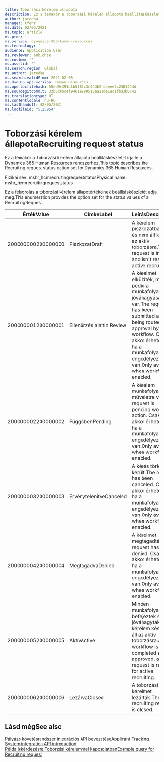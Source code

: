 ```yaml
---
title: Toborzási kérelem állapota
description: Ez a témakör a Toborzási kérelem állapota beállításkészletet írja le a Dynamics 365 Human Resources rendszerhez.
author: jaredha
manager: tfehr
ms.date: 02/05/2021
ms.topic: article
ms.prod: ''
ms.service: dynamics-365-human-resources
ms.technology: ''
audience: Application User
ms.reviewer: anbichse
ms.custom: ''
ms.assetid: ''
ms.search.region: Global
ms.author: jaredha
ms.search.validFrom: 2021-02-05
ms.dyn365.ops.version: Human Resources
ms.openlocfilehash: 55ed9c391a1b5f86c3c443b9fceeee5c2301444d
ms.sourcegitcommit: 33b5c8bc4f9461e290513aa22de1ec1fba3b0742
ms.translationtype: HT
ms.contentlocale: hu-HU
ms.lasthandoff: 02/05/2021
ms.locfileid: "5125954"
---
```

# <a name="recruiting-request-status"></a><span data-ttu-id="c68f3-103">Toborzási kérelem állapota</span><span class="sxs-lookup"><span data-stu-id="c68f3-103">Recruiting request status</span></span>

<span data-ttu-id="c68f3-104">Ez a témakör a Toborzási kérelem állapota beállításkészletet írja le a Dynamics 365 Human Resources rendszerhez.</span><span class="sxs-lookup"><span data-stu-id="c68f3-104">This topic describes the Recruiting request status option set for Dynamics 365 Human Resources.</span></span>

<span data-ttu-id="c68f3-105">Fizikai név: mshr_hcmrecruitingrequeststatus</span><span class="sxs-lookup"><span data-stu-id="c68f3-105">Physical name: mshr_hcmrecruitingrequeststatus</span></span>

<span data-ttu-id="c68f3-106">Ez a felsorolás a toborzási kérelem állapotértékeinek beállításkészletét adja meg.</span><span class="sxs-lookup"><span data-stu-id="c68f3-106">This enumeration provides the option set for the status values of a RecruitingRequest.</span></span>

| <span data-ttu-id="c68f3-107">Érték</span><span class="sxs-lookup"><span data-stu-id="c68f3-107">Value</span></span> | <span data-ttu-id="c68f3-108">Címke</span><span class="sxs-lookup"><span data-stu-id="c68f3-108">Label</span></span> | <span data-ttu-id="c68f3-109">Leírás</span><span class="sxs-lookup"><span data-stu-id="c68f3-109">Description</span></span> |
| --- | --- | --- |
| <span data-ttu-id="c68f3-110">200000000</span><span class="sxs-lookup"><span data-stu-id="c68f3-110">200000000</span></span> | <span data-ttu-id="c68f3-111">Piszkozat</span><span class="sxs-lookup"><span data-stu-id="c68f3-111">Draft</span></span> | <span data-ttu-id="c68f3-112">A kérelem piszkozatban van, és nem áll készen az aktív toborzásra.</span><span class="sxs-lookup"><span data-stu-id="c68f3-112">The request is in draft and isn't ready for active recruiting.</span></span> |
| <span data-ttu-id="c68f3-113">200000001</span><span class="sxs-lookup"><span data-stu-id="c68f3-113">200000001</span></span> | <span data-ttu-id="c68f3-114">Ellenőrzés alatt</span><span class="sxs-lookup"><span data-stu-id="c68f3-114">In Review</span></span> | <span data-ttu-id="c68f3-115">A kérelmet elküldték, most pedig a munkafolyamat jóváhagyására vár.</span><span class="sxs-lookup"><span data-stu-id="c68f3-115">The request has been submitted and is being routed for approval by workflow.</span></span> <span data-ttu-id="c68f3-116">Csak akkor érhető el, ha a munkafolyamat engedélyezve van.</span><span class="sxs-lookup"><span data-stu-id="c68f3-116">Only available when workflow is enabled.</span></span> |
| <span data-ttu-id="c68f3-117">200000002</span><span class="sxs-lookup"><span data-stu-id="c68f3-117">200000002</span></span> | <span data-ttu-id="c68f3-118">Függőben</span><span class="sxs-lookup"><span data-stu-id="c68f3-118">Pending</span></span> | <span data-ttu-id="c68f3-119">A kérelem munkafolyamat-műveletre vár.</span><span class="sxs-lookup"><span data-stu-id="c68f3-119">The request is pending workflow action.</span></span> <span data-ttu-id="c68f3-120">Csak akkor érhető el, ha a munkafolyamat engedélyezve van.</span><span class="sxs-lookup"><span data-stu-id="c68f3-120">Only available when workflow is enabled.</span></span> |
| <span data-ttu-id="c68f3-121">200000003</span><span class="sxs-lookup"><span data-stu-id="c68f3-121">200000003</span></span> | <span data-ttu-id="c68f3-122">Érvénytelenítve</span><span class="sxs-lookup"><span data-stu-id="c68f3-122">Canceled</span></span> | <span data-ttu-id="c68f3-123">A kérés törlésre került.</span><span class="sxs-lookup"><span data-stu-id="c68f3-123">The request has been canceled.</span></span> <span data-ttu-id="c68f3-124">Csak akkor érhető el, ha a munkafolyamat engedélyezve van.</span><span class="sxs-lookup"><span data-stu-id="c68f3-124">Only available when workflow is enabled.</span></span> |
| <span data-ttu-id="c68f3-125">200000004</span><span class="sxs-lookup"><span data-stu-id="c68f3-125">200000004</span></span> | <span data-ttu-id="c68f3-126">Megtagadva</span><span class="sxs-lookup"><span data-stu-id="c68f3-126">Denied</span></span> | <span data-ttu-id="c68f3-127">A kérelmet megtagadták.</span><span class="sxs-lookup"><span data-stu-id="c68f3-127">The request has been denied.</span></span> <span data-ttu-id="c68f3-128">Csak akkor érhető el, ha a munkafolyamat engedélyezve van.</span><span class="sxs-lookup"><span data-stu-id="c68f3-128">Only available when workflow is enabled.</span></span> |
| <span data-ttu-id="c68f3-129">200000005</span><span class="sxs-lookup"><span data-stu-id="c68f3-129">200000005</span></span> | <span data-ttu-id="c68f3-130">Aktív</span><span class="sxs-lookup"><span data-stu-id="c68f3-130">Active</span></span> | <span data-ttu-id="c68f3-131">Minden munkafolyamatot befejeztek és jóváhagytak, és a kérelem készen áll az aktív toborzásra.</span><span class="sxs-lookup"><span data-stu-id="c68f3-131">Any workflow is completed and approved, and the request is ready for active recruiting.</span></span> |
| <span data-ttu-id="c68f3-132">200000006</span><span class="sxs-lookup"><span data-stu-id="c68f3-132">200000006</span></span> | <span data-ttu-id="c68f3-133">Lezárva</span><span class="sxs-lookup"><span data-stu-id="c68f3-133">Closed</span></span> | <span data-ttu-id="c68f3-134">A toborzási kérelmet lezárták.</span><span class="sxs-lookup"><span data-stu-id="c68f3-134">The recruiting request is closed.</span></span> |

## <a name="see-also"></a><span data-ttu-id="c68f3-135">Lásd még</span><span class="sxs-lookup"><span data-stu-id="c68f3-135">See also</span></span>

[<span data-ttu-id="c68f3-136">Pályázó követésrendszer integrációs API bevezetése</span><span class="sxs-lookup"><span data-stu-id="c68f3-136">Applicant Tracking System integration API introduction</span></span>](hr-admin-integration-ats-api-introduction.md)<br>
[<span data-ttu-id="c68f3-137">Példa lekérdezésre Toborzási kérelemmel kapcsolatban</span><span class="sxs-lookup"><span data-stu-id="c68f3-137">Example query for Recruiting request</span></span>](hr-admin-integration-ats-api-recruiting-request-example-query.md)
